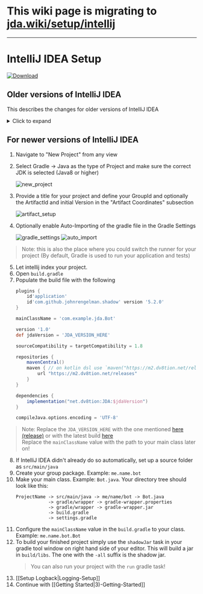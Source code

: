 # This wiki page is migrating to [jda.wiki/setup/intellij](https://jda.wiki/setup/intellij/)

***

# IntelliJ IDEA Setup

[ ![Download](https://shields.io/maven-metadata/v?metadataUrl=https%3A%2F%2Fm2.dv8tion.net%2Freleases%2Fnet%2Fdv8tion%2FJDA%2Fmaven-metadata.xml&color=informational&label=Download) ](https://ci.dv8tion.net/job/JDA/lastSuccessfulBuild/)

## Older versions of IntelliJ IDEA

This describes the changes for older versions of IntelliJ IDEA
<details>
  <summary>Click to expand</summary>

1. Open the Project view
2. Create a new Project

    ![project](https://i.imgur.com/webTCoy.png)
3. Select `Gradle` > `Java`
4. Configure your SDK to use Java 1.8

    ![gradle](https://i.imgur.com/qpdkFph.png)
5. Click `Next` and fill in your groupId and your artifactId. Example: `me.name` and `bot`

    ![artifact](https://i.imgur.com/wK89v0C.png)
6. Check `Use auto-import` and click `Next` > `Finish`

    ![settings](https://i.imgur.com/ANSIjtw.png)
7. Continue with step 5 of the tutorial for newer IntelliJ IDEA versions
</details>

## For newer versions of IntelliJ IDEA

1. Navigate to "New Project" from any view
2. Select Gradle -> Java as the type of Project and make sure the correct JDK is selected (Java8 or higher)

    ![new_project](https://i.imgur.com/cEOAzz2.png)
3. Provide a title for your project and define your GroupId and optionally the ArtifactId and initial Version in the "Artifact Coordinates" subsection

    ![artifact_setup](https://i.imgur.com/Vn1Ocm1.png)
4. Optionally enable Auto-Importing of the gradle file in the Gradle Settings

    ![gradle_settings](https://i.imgur.com/a99Nj1G.png)
    ![auto_import](https://i.imgur.com/sT6sZof.png)

> Note: this is also the place where you could switch the runner for your project (By default, Gradle is used to run your application and tests)

5. Let intellij index your project.
6. Open `build.gradle`
7. Populate the build file with the following
    ```gradle
    plugins {
        id'application'
        id'com.github.johnrengelman.shadow' version '5.2.0'
    }
    
    mainClassName = 'com.example.jda.Bot'
    
    version '1.0'
    def jdaVersion = 'JDA_VERSION_HERE'
    
    sourceCompatibility = targetCompatibility = 1.8
    
    repositories {
        mavenCentral()
        maven { // on kotlin dsl use `maven("https://m2.dv8tion.net/releases")` instead
            url "https://m2.dv8tion.net/releases"
        }
    }
    
    dependencies {
        implementation("net.dv8tion:JDA:$jdaVersion")
    }
    
    compileJava.options.encoding = 'UTF-8'
    ```
> Note: Replace the `JDA_VERSION_HERE` with the one mentioned [here (release)](https://github.com/DV8FromTheWorld/JDA/releases/latest) or with the latest build [here](https://ci.dv8tion.net/job/JDA/lastSuccessfulBuild/)<br>
> Replace the `mainClassName` value with the path to your main class later on! 

8. If IntelliJ IDEA didn't already do so automatically, set up a source folder as `src/main/java`
9. Create your group package. Example: `me.name.bot`
10. Make your main class. Example: `Bot.java`.
    Your directory tree should look like this:
    ```
    ProjectName -> src/main/java -> me/name/bot -> Bot.java
                -> gradle/wrapper -> gradle-wrapper.properties
                -> gradle/wrapper -> gradle-wrapper.jar
                -> build.gradle
                -> settings.gradle
    ```
11. Configure the `mainClassName` value in the `build.gradle` to your class. Example: `me.name.bot.Bot`
12. To build your finished project simply use the `shadowJar` task in your gradle tool window on right hand side of your editor. This will build a jar in `build/libs`. The one with the `-all` suffix is the shadow jar.
    > You can also run your project with the `run` gradle task!
13. [[Setup Logback|Logging-Setup]]
14. Continue with [[Getting Started|3)-Getting-Started]]